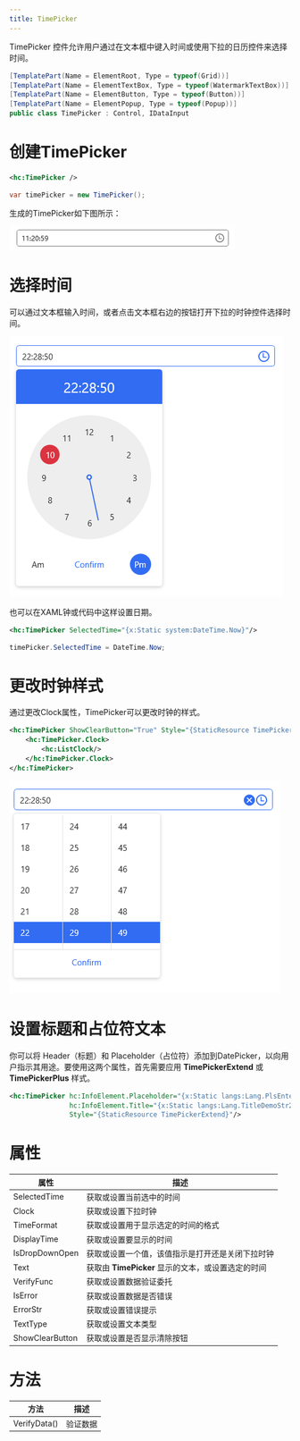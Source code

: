 ```yaml
---
title: TimePicker
---
```


TimePicker 控件允许用户通过在文本框中键入时间或使用下拉的日历控件来选择时间。

``` CS
[TemplatePart(Name = ElementRoot, Type = typeof(Grid))]
[TemplatePart(Name = ElementTextBox, Type = typeof(WatermarkTextBox))]
[TemplatePart(Name = ElementButton, Type = typeof(Button))]
[TemplatePart(Name = ElementPopup, Type = typeof(Popup))]
public class TimePicker : Control, IDataInput
```

# 创建TimePicker

``` XML
<hc:TimePicker />
```

``` CS
var timePicker = new TimePicker();
```

生成的TimePicker如下图所示：

![TimePicker](https://raw.githubusercontent.com/HandyOrg/HandyOrgResource/master/HandyControl/Doc/extend_controls/TimePicker_1.png)



# 选择时间

可以通过文本框输入时间，或者点击文本框右边的按钮打开下拉的时钟控件选择时间。

![TimePicker](https://raw.githubusercontent.com/HandyOrg/HandyOrgResource/master/HandyControl/Doc/extend_controls/TimePicker_2.png)

也可以在XAML钟或代码中这样设置日期。

``` XML
<hc:TimePicker SelectedTime="{x:Static system:DateTime.Now}"/>
```

``` CS
timePicker.SelectedTime = DateTime.Now;
```

# 更改时钟样式

通过更改Clock属性，TimePicker可以更改时钟的样式。

``` XML
<hc:TimePicker ShowClearButton="True" Style="{StaticResource TimePickerPlus}">
    <hc:TimePicker.Clock>
        <hc:ListClock/>
    </hc:TimePicker.Clock>
</hc:TimePicker>
```

![TimePicker](https://raw.githubusercontent.com/HandyOrg/HandyOrgResource/master/HandyControl/Doc/extend_controls/TimePicker_3.png)

# 设置标题和占位符文本

你可以将 Header（标题）和 Placeholder（占位符）添加到DatePicker，以向用户指示其用途。要使用这两个属性，首先需要应用 **TimePickerExtend** 或 **TimePickerPlus** 样式。

``` XML
<hc:TimePicker hc:InfoElement.Placeholder="{x:Static langs:Lang.PlsEnterContent}"
               hc:InfoElement.Title="{x:Static langs:Lang.TitleDemoStr2}"
               Style="{StaticResource TimePickerExtend}"/>
```




# 属性

| 属性             |   描述             |
| ---------------- | ------------------ |
| SelectedTime      | 获取或设置当前选中的时间 |
| Clock      | 获取或设置下拉时钟 |
| TimeFormat      | 获取或设置用于显示选定的时间的格式 |
| DisplayTime      | 获取或设置要显示的时间 |
| IsDropDownOpen      | 获取或设置一个值，该值指示是打开还是关闭下拉时钟 |
| Text      |  	获取由 **TimePicker** 显示的文本，或设置选定的时间 |
| VerifyFunc        | 获取或设置数据验证委托           |
| IsError           | 获取或设置数据是否错误           |
| ErrorStr    | 获取或设置错误提示           |
| TextType | 获取或设置文本类型       |
| ShowClearButton | 获取或设置是否显示清除按钮       |

# 方法

| 方法             |  描述              |
| ---------------- | ------------------ |
| VerifyData()      | 验证数据 |

